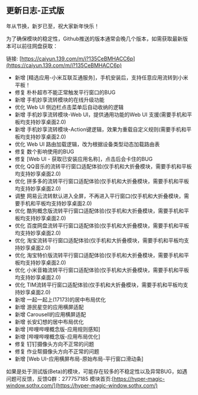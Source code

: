 ## 更新日志-正式版

年从节换，新岁已至，祝大家新年快乐！

为了确保模块的稳定性，Github推送的版本通常会晚几个版本，如需获取最新版本可以前往网盘获取：

链接: [https://caiyun.139.com/m/i?135CeBMHACC6p](https://caiyun.139.com/m/i?135CeBMHACC6p)

- 新增 [精选应用-小米互联互通服务]，手机安装后，支持任意应用流转到小米平板！
- 修复 朴朴超市不能正常触发平行窗口的BUG
- 新增 手机妙享流转模块的在线升级功能
- 优化 Web UI 侧边栏点击菜单后自动收纳的逻辑
- 新增 手机妙享流转模块-Web UI，提供通用功能的Web UI 支援(需要手机和平板均支持妙享桌面2.0)
- 新增 手机妙享流转模块-Action键逻辑，效果为重载自定义规则(需要手机和平板均支持妙享桌面2.0)
- 优化 Web UI 路由加载逻辑，改为根据设备类型动态加载路由表
- 修复 数个影响使用的BUG
- 修复 [Web UI - 获取已安装应用名称]，点击后会卡住的BUG
- 优化 QQ音乐的流转平行窗口适配体验(仅手机和大折叠模块，需要手机和平板均支持妙享桌面2.0)
- 优化 拼多多的流转平行窗口适配体验(仅手机和大折叠模块，需要手机和平板均支持妙享桌面2.0)
- 调整 网易云流转默认进入全屏，不再进入平行窗口(仅手机和大折叠模块，需要手机和平板均支持妙享桌面2.0)
- 优化 酷狗概念版流转平行窗口适配体验(仅手机和大折叠模块，需要手机和平板均支持妙享桌面2.0)
- 优化 百度网盘流转平行窗口适配体验(仅手机和大折叠模块，需要手机和平板均支持妙享桌面2.0)
- 优化 淘宝流转平行窗口适配体验(仅手机和大折叠模块，需要手机和平板均支持妙享桌面2.0)
- 优化 淘宝特价版流转平行窗口适配体验(仅手机和大折叠模块，需要手机和平板均支持妙享桌面2.0)
- 优化 小米音箱流转平行窗口适配体验(仅手机和大折叠模块，需要手机和平板均支持妙享桌面2.0)
- 优化 TIM流转平行窗口适配体验(仅手机和大折叠模块，需要手机和平板均支持妙享桌面2.0)
- 新增 一起一起上(17173)的居中布局优化
- 新增 游民星空的应用横屏适配
- 新增 Carousell的应用横屏适配
- 新增 长安幻想的居中布局优化
- 新增 [哔哩哔哩概念版-应用规则感知]
- 新增 [哔哩哔哩概念版-应用布局优化]
- 修复 钉钉摄像头方向不正常的问题
- 修复 作业帮摄像头方向不正常的问题
- 新增 [Web UI-应用横屏布局-原始布局-平行窗口滑动条]

如果是处于测试版(Beta)的模块，可能存在较多的不稳定性以及异常BUG，如遇问题可反馈，反馈Q群：277757185
模块首页:[https://hyper-magic-window.sothx.com/](https://hyper-magic-window.sothx.com/)